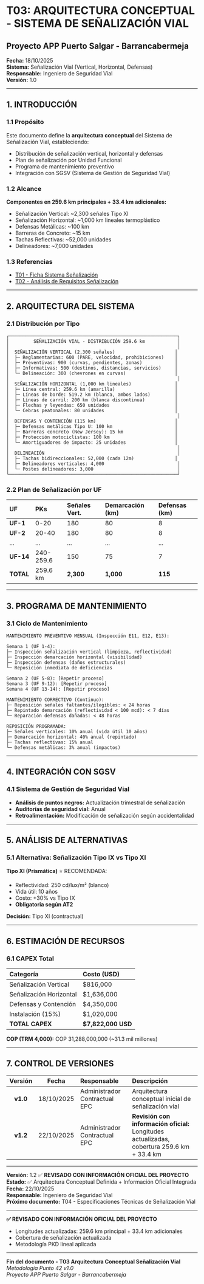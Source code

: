 # T03: ARQUITECTURA CONCEPTUAL - SISTEMA DE SEÑALIZACIÓN VIAL
## Proyecto APP Puerto Salgar - Barrancabermeja

**Fecha:** 18/10/2025  
**Sistema:** Señalización Vial (Vertical, Horizontal, Defensas)  
**Responsable:** Ingeniero de Seguridad Vial  
**Versión:** 1.0  

---

## 1. INTRODUCCIÓN

### 1.1 Propósito

Este documento define la **arquitectura conceptual** del Sistema de Señalización Vial, estableciendo:

- Distribución de señalización vertical, horizontal y defensas
- Plan de señalización por Unidad Funcional
- Programa de mantenimiento preventivo
- Integración con SGSV (Sistema de Gestión de Seguridad Vial)

### 1.2 Alcance

**Componentes en 259.6 km principales + 33.4 km adicionales:**
- Señalización Vertical: ~2,300 señales Tipo XI
- Señalización Horizontal: ~1,000 km lineales termoplástico
- Defensas Metálicas: ~100 km
- Barreras de Concreto: ~15 km
- Tachas Reflectivas: ~52,000 unidades
- Delineadores: ~7,000 unidades

### 1.3 Referencias

- [T01 - Ficha Sistema Señalización](35_T01_Ficha_Sistema_Senalizacion_Vial_v1.0.md)
- [T02 - Análisis de Requisitos Señalización](44_T02_Analisis_Requisitos_Senalizacion_Vial_v1.0.md)

---

## 2. ARQUITECTURA DEL SISTEMA

### 2.1 Distribución por Tipo

```
┌──────────────────────────────────────────────────────────────┐
│         SEÑALIZACIÓN VIAL - DISTRIBUCIÓN 259.6 km            │
│                                                              │
│  SEÑALIZACIÓN VERTICAL (2,300 señales)                      │
│  ├─ Reglamentarias: 600 (PARE, velocidad, prohibiciones)    │
│  ├─ Preventivas: 900 (curvas, pendientes, zonas)            │
│  ├─ Informativas: 500 (destinos, distancias, servicios)     │
│  └─ Delineación: 300 (chevrones en curvas)                  │
│                                                              │
│  SEÑALIZACIÓN HORIZONTAL (1,000 km lineales)                │
│  ├─ Línea central: 259.6 km (amarilla)                      │
│  ├─ Líneas de borde: 519.2 km (blanca, ambos lados)         │
│  ├─ Líneas de carril: 200 km (blanca discontinua)           │
│  ├─ Flechas y leyendas: 650 unidades                        │
│  └─ Cebras peatonales: 80 unidades                          │
│                                                              │
│  DEFENSAS Y CONTENCIÓN (115 km)                             │
│  ├─ Defensas metálicas Tipo U: 100 km                       │
│  ├─ Barreras concreto (New Jersey): 15 km                   │
│  ├─ Protección motociclistas: 100 km                        │
│  └─ Amortiguadores de impacto: 25 unidades                  │
│                                                              │
│  DELINEACIÓN                                                 │
│  ├─ Tachas bidireccionales: 52,000 (cada 12m)               │
│  ├─ Delineadores verticales: 4,000                           │
│  └─ Postes delineadores: 3,000                               │
└──────────────────────────────────────────────────────────────┘
```

### 2.2 Plan de Señalización por UF

| UF | PKs | Señales Vert. | Demarcación (km) | Defensas (km) |
|:---|:----|:--------------|:-----------------|:--------------|
| **UF-1** | 0-20 | 180 | 80 | 8 |
| **UF-2** | 20-40 | 180 | 80 | 8 |
| ... | ... | ... | ... | ... |
| **UF-14** | 240-259.6 | 150 | 75 | 7 |
| **TOTAL** | 259.6 km | **2,300** | **1,000** | **115** |

---

## 3. PROGRAMA DE MANTENIMIENTO

### 3.1 Ciclo de Mantenimiento

```
MANTENIMIENTO PREVENTIVO MENSUAL (Inspección E11, E12, E13):

Semana 1 (UF 1-4):
├─ Inspección señalización vertical (limpieza, reflectividad)
├─ Inspección demarcación horizontal (visibilidad)
├─ Inspección defensas (daños estructurales)
└─ Reposición inmediata de deficiencias

Semana 2 (UF 5-8): [Repetir proceso]
Semana 3 (UF 9-12): [Repetir proceso]
Semana 4 (UF 13-14): [Repetir proceso]

MANTENIMIENTO CORRECTIVO (Continuo):
├─ Reposición señales faltantes/ilegibles: < 24 horas
├─ Repintado demarcación (reflectividad < 100 mcd): < 7 días
└─ Reparación defensas dañadas: < 48 horas

REPOSICIÓN PROGRAMADA:
├─ Señales verticales: 10% anual (vida útil 10 años)
├─ Demarcación horizontal: 40% anual (repintado)
├─ Tachas reflectivas: 15% anual
└─ Defensas metálicas: 3% anual (impactos)
```

---

## 4. INTEGRACIÓN CON SGSV

### 4.1 Sistema de Gestión de Seguridad Vial

- **Análisis de puntos negros:** Actualización trimestral de señalización
- **Auditorías de seguridad vial:** Anual
- **Retroalimentación:** Modificación de señalización según accidentalidad

---

## 5. ANÁLISIS DE ALTERNATIVAS

### 5.1 Alternativa: Señalización Tipo IX vs Tipo XI

**Tipo XI (Prismática)** ⭐ RECOMENDADA:
- Reflectividad: 250 cd/lux/m² (blanco)
- Vida útil: 10 años
- Costo: +30% vs Tipo IX
- **Obligatoria según AT2**

**Decisión:** Tipo XI (contractual)

---

## 6. ESTIMACIÓN DE RECURSOS

### 6.1 CAPEX Total

| Categoría | Costo (USD) |
|:----------|:------------|
| Señalización Vertical | $816,000 |
| Señalización Horizontal | $1,636,000 |
| Defensas y Contención | $4,350,000 |
| Instalación (15%) | $1,020,000 |
| **TOTAL CAPEX** | **$7,822,000 USD** |

**COP (TRM 4,000):** COP 31,288,000,000 (~31.3 mil millones)

---

## 7. CONTROL DE VERSIONES

| Versión | Fecha | Responsable | Descripción |
|:---:|:---:|:---|:---|
| **v1.0** | 18/10/2025 | Administrador Contractual EPC | Arquitectura conceptual inicial de señalización vial |
| **v1.2** | 22/10/2025 | Administrador Contractual EPC | **Revisión con información oficial:** Longitudes actualizadas, cobertura 259.6 km + 33.4 km |

---

**Versión:** 1.2 ✅ **REVISADO CON INFORMACIÓN OFICIAL DEL PROYECTO**  
**Estado:** ✅ Arquitectura Conceptual Definida + Información Oficial Integrada  
**Fecha:** 22/10/2025  
**Responsable:** Ingeniero de Seguridad Vial  
**Próximo documento:** T04 - Especificaciones Técnicas de Señalización Vial  

---

**✅ REVISADO CON INFORMACIÓN OFICIAL DEL PROYECTO**
- Longitudes actualizadas: 259.6 km principal + 33.4 km adicionales
- Cobertura de señalización actualizada
- Metodología PKD lineal aplicada

---

**Fin del documento - T03 Arquitectura Conceptual Señalización Vial**  
*Metodología Punto 42 v1.0*  
*Proyecto APP Puerto Salgar - Barrancabermeja*

